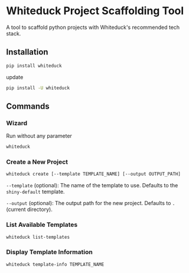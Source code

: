 # Whiteduck Project Scaffolding Tool

A tool to scaffold python projects with Whiteduck's recommended tech stack.


## Installation

```bash
pip install whiteduck
```

update

```bash
pip install -U whiteduck
```

## Commands

### Wizard

Run without any parameter

```bash
whiteduck
```

### Create a New Project

```bash
whiteduck create [--template TEMPLATE_NAME] [--output OUTPUT_PATH]
```

`--template` (optional): The name of the template to use. Defaults to the `shiny-default` template.

`--output` (optional): The output path for the new project. Defaults to `.` (current directory).


### List Available Templates

```bash
whiteduck list-templates
```

### Display Template Information

```bash
whiteduck template-info TEMPLATE_NAME
```



